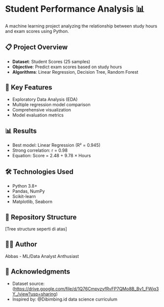 # Student Performance Analysis 📊

A machine learning project analyzing the relationship between study hours and exam scores using Python.

## 📋 Project Overview
- **Dataset**: Student Scores (25 samples)
- **Objective**: Predict exam scores based on study hours
- **Algorithms**: Linear Regression, Decision Tree, Random Forest

## 🚀 Key Features
- Exploratory Data Analysis (EDA)
- Multiple regression model comparison
- Comprehensive visualization
- Model evaluation metrics

## 📊 Results
- Best model: Linear Regression (R² = 0.945)
- Strong correlation: r = 0.98
- Equation: Score = 2.48 + 9.78 × Hours

## 🛠️ Technologies Used
- Python 3.8+
- Pandas, NumPy
- Scikit-learn
- Matplotlib, Seaborn

## 📁 Repository Structure
[Tree structure seperti di atas]

## 👨‍💻 Author
Abbas - ML/Data Analyst Anthusiast

## 🙏 Acknowledgments
- Dataset source: (https://drive.google.com/file/d/1Q76CmpyzyfRvFP7QMo8B_Bv1_FWjq3Y_/view?usp=sharing)
- Inspired by: @Dibimbing.id data science curriculum
